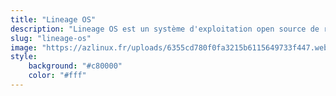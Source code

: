 ```yaml
---
title: "Lineage OS"
description: "Lineage OS est un système d'exploitation open source de remplacement pour smartphones et tablettes, basé sur Android."
slug: "lineage-os"
image: "https://azlinux.fr/uploads/6355cd780f0fa3215b6115649733f447.webp"
style:
    background: "#c80000"
    color: "#fff"
---
```

